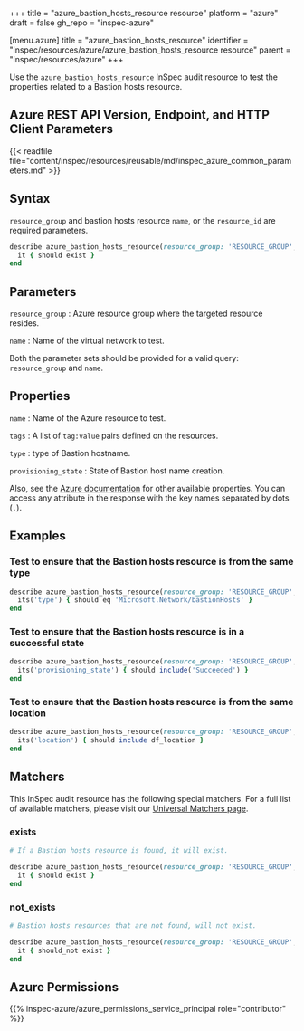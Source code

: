 +++
title = "azure_bastion_hosts_resource resource"
platform = "azure"
draft = false
gh_repo = "inspec-azure"

[menu.azure]
title = "azure_bastion_hosts_resource"
identifier = "inspec/resources/azure/azure_bastion_hosts_resource resource"
parent = "inspec/resources/azure"
+++

Use the `azure_bastion_hosts_resource` InSpec audit resource to test the properties related to a Bastion hosts resource.

## Azure REST API Version, Endpoint, and HTTP Client Parameters

{{< readfile file="content/inspec/resources/reusable/md/inspec_azure_common_parameters.md" >}}

## Syntax

`resource_group` and bastion hosts resource `name`, or the `resource_id` are required parameters.

```ruby
describe azure_bastion_hosts_resource(resource_group: 'RESOURCE_GROUP', name: 'NAME') do
  it { should exist }
end
```

## Parameters

`resource_group`
: Azure resource group where the targeted resource resides.

`name`
: Name of the virtual network to test.

Both the parameter sets should be provided for a valid query: `resource_group` and `name`.

## Properties

`name`
: Name of the Azure resource to test.

`tags`
: A list of `tag:value` pairs defined on the resources.

`type`
: type of Bastion hostname.

`provisioning_state`
: State of Bastion host name creation.

Also, see the [Azure documentation](https://docs.microsoft.com/en-us/rest/api/virtualnetwork/bastion-hosts/get) for other available properties. You can access any attribute in the response with the key names separated by dots (`.`).

## Examples

### Test to ensure that the Bastion hosts resource is from the same type

```ruby
describe azure_bastion_hosts_resource(resource_group: 'RESOURCE_GROUP', name: 'NAME') do
  its('type') { should eq 'Microsoft.Network/bastionHosts' }
end
```

### Test to ensure that the Bastion hosts resource is in a successful state

```ruby
describe azure_bastion_hosts_resource(resource_group: 'RESOURCE_GROUP', name: 'NAME') do
  its('provisioning_state') { should include('Succeeded') }
end
```

### Test to ensure that the Bastion hosts resource is from the same location

```ruby
describe azure_bastion_hosts_resource(resource_group: 'RESOURCE_GROUP', name: 'NAME') do
  its('location') { should include df_location }
end
```

## Matchers

This InSpec audit resource has the following special matchers. For a full list of available matchers, please visit our [Universal Matchers page](/inspec/matchers/).

### exists

```ruby
# If a Bastion hosts resource is found, it will exist.

describe azure_bastion_hosts_resource(resource_group: 'RESOURCE_GROUP', name: 'NAME') do
  it { should exist }
end
```

### not_exists

```ruby
# Bastion hosts resources that are not found, will not exist.

describe azure_bastion_hosts_resource(resource_group: 'RESOURCE_GROUP', name: 'DOES_NOT_EXIST') do
  it { should_not exist }
end
```

## Azure Permissions

{{% inspec-azure/azure_permissions_service_principal role="contributor" %}}
